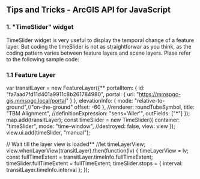 ## Tips and Tricks - ArcGIS API for JavaScript

### 1. "TimeSlider" widget
TimeSlider widget is very useful to display the temporal change of a feature layer. But coding the timeSlider is not as straightforwar as you think,
as the coding pattern varies between feature layers and scene layers. Plase refer to the following sample code:
### 1.1 Feature Layer
var transitLayer = new FeatureLayer({**
        portalItem: {
          id: "fa7aad7fd11d401a9911c8b261784980",
          portal: {
            url: "https://mmspgc-gis.mmspgc.local/portal"
          }
        },
        elevationInfo: {
          mode: "relative-to-ground",//"on-the-ground"
          offset: -60
        },
         //renderer: roundTubeSymbol,
         title: "TBM Alignment",
         //definitionExpression: "sens='Aller'",
         outFields: ["*"]
        });
        map.add(transitLayer);
                const timeSlider = new TimeSlider({
          container: "timeSlider",
          mode: "time-window",
          //destroyed: false,
          view: view
       });
       view.ui.add(timeSlider, "manual");

  // Wait till the layer view is loaded**
  //let timeLayerView;
        view.whenLayerView(transitLayer).then(function(lv) {
          timeLayerView = lv;
          const fullTimeExtent = transitLayer.timeInfo.fullTimeExtent;
          timeSlider.fullTimeExtent = fullTimeExtent;
          timeSlider.stops = {
            interval: transitLayer.timeInfo.interval
          };
}); 

